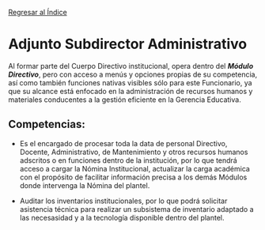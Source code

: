<br> <br>

[Regresar al Índice](README.md)

# Adjunto Subdirector Administrativo
Al formar parte del Cuerpo Directivo institucional, opera dentro del ***Módulo Directivo***, pero con acceso a menús y opciones propias de su competencia, así como también funciones nativas visibles sólo para este Funcionario, ya que su alcance está enfocado en la administración de recursos humanos y materiales conducentes a la gestión eficiente en la Gerencia Educativa. 

## Competencias:
* Es el encargado de procesar toda la data de personal Directivo, Docente, Administrativo, de Mantenimiento y otros recursos humanos adscritos o en funciones dentro de la institución, por lo que tendrá acceso a cargar la Nómina Institucional, actualizar la carga académica con el propósito de facilitar información precisa a los demás Módulos donde intervenga la Nómina del plantel.

* Auditar los inventarios institucionales, por lo que podrá solicitar asistencia técnica para realizar un subsistema de inventario adaptado a las necesasidad y a la tecnología disponible dentro del plantel.

